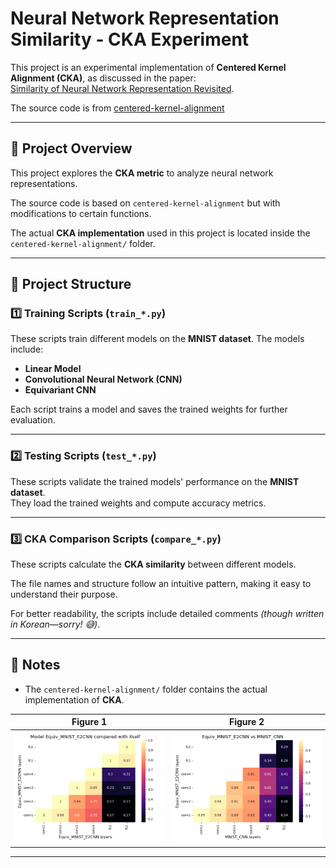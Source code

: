 # Neural Network Representation Similarity - CKA Experiment

This project is an experimental implementation of **Centered Kernel Alignment (CKA)**, as discussed in the paper:  
[Similarity of Neural Network Representation Revisited](https://arxiv.org/abs/1905.00414).


The source code is from [centered-kernel-alignment
](https://github.com/RistoAle97/centered-kernel-alignment)

---

## 📌 Project Overview  

This project explores the **CKA metric** to analyze neural network representations.  

The source code is based on `centered-kernel-alignment` but with modifications to certain functions.  

The actual **CKA implementation** used in this project is located inside the `centered-kernel-alignment/` folder.

---

## 📂 Project Structure  

### 1️⃣ Training Scripts (`train_*.py`)  

These scripts train different models on the **MNIST dataset**. The models include:  

- **Linear Model**  
- **Convolutional Neural Network (CNN)**  
- **Equivariant CNN**  

Each script trains a model and saves the trained weights for further evaluation.  

---

### 2️⃣ Testing Scripts (`test_*.py`)  

These scripts validate the trained models' performance on the **MNIST dataset**.  
They load the trained weights and compute accuracy metrics.  

---

### 3️⃣ CKA Comparison Scripts (`compare_*.py`)  

These scripts calculate the **CKA similarity** between different models.  

The file names and structure follow an intuitive pattern, making it easy to understand their purpose.  

For better readability, the scripts include detailed comments _(though written in Korean—sorry! 😅)_.  

---

## 📜 Notes  

- The `centered-kernel-alignment/` folder contains the actual implementation of **CKA**.

| Figure 1 | Figure 2 |
|----------|----------|
| ![Figure 1](https://github.com/tuuktuc86/CKA_representation/blob/main/equiv_output/Figure_1.png) | ![Figure 2](https://github.com/tuuktuc86/CKA_representation/blob/main/equiv_output/Figure_2.png) |
---
